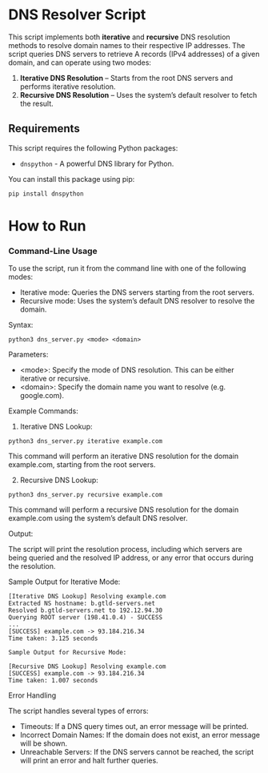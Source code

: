 # DNS Resolver Script

This script implements both **iterative** and **recursive** DNS resolution methods to resolve domain names to their respective IP addresses. The script queries DNS servers to retrieve A records (IPv4 addresses) of a given domain, and can operate using two modes:

1. **Iterative DNS Resolution** – Starts from the root DNS servers and performs iterative resolution.
2. **Recursive DNS Resolution** – Uses the system’s default resolver to fetch the result.

## Requirements

This script requires the following Python packages:

- `dnspython` - A powerful DNS library for Python.

You can install this package using pip:

```bash
pip install dnspython
```

# How to Run

### Command-Line Usage

To use the script, run it from the command line with one of the following modes:
-	Iterative mode: Queries the DNS servers starting from the root servers.
-   Recursive mode: Uses the system’s default DNS resolver to resolve the domain.

Syntax:
```
python3 dns_server.py <mode> <domain>
```


Parameters:
- \<mode>: Specify the mode of DNS resolution. This can be either iterative or recursive.
- \<domain>: Specify the domain name you want to resolve (e.g. google.com).

Example Commands:
1.	Iterative DNS Lookup:

```
python3 dns_server.py iterative example.com
```

This command will perform an iterative DNS resolution for the domain example.com, starting from the root servers.

2. Recursive DNS Lookup:

```
python3 dns_server.py recursive example.com
```

This command will perform a recursive DNS resolution for the domain example.com using the system’s default DNS resolver.

Output:

The script will print the resolution process, including which servers are being queried and the resolved IP address, or any error that occurs during the resolution.

Sample Output for Iterative Mode:

```
[Iterative DNS Lookup] Resolving example.com
Extracted NS hostname: b.gtld-servers.net
Resolved b.gtld-servers.net to 192.12.94.30
Querying ROOT server (198.41.0.4) - SUCCESS
...
[SUCCESS] example.com -> 93.184.216.34
Time taken: 3.125 seconds

Sample Output for Recursive Mode:

[Recursive DNS Lookup] Resolving example.com
[SUCCESS] example.com -> 93.184.216.34
Time taken: 1.007 seconds

```

Error Handling

The script handles several types of errors:
- Timeouts: If a DNS query times out, an error message will be printed.
- Incorrect Domain Names: If the domain does not exist, an error message will be shown.
- Unreachable Servers: If the DNS servers cannot be reached, the script will print an error and halt further queries.
